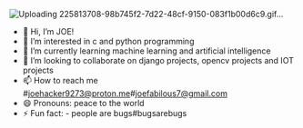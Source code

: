 ![Uploading 225813708-98b745f2-7d22-48cf-9150-083f1b00d6c9.gif…]()

- 👋 Hi, I’m JOE!
- 👀 I’m interested in c and python programming
- 🌱 I’m currently learning machine learning and artificial intelligence
- 💞️ I’m looking to collaborate on django projects, opencv projects and IOT projects
- 📫 How to reach me #joehacker9273@proton.me#joefabilous7@gmail.com
- 😄 Pronouns: peace to the world
- ⚡ Fun fact: - people are bugs#bugsarebugs

<!---
joecoco2027/joecoco2027 is a ✨ special ✨ repository because its `README.md` (this file) appears on your GitHub profile.
You can click the Preview link to take a look at your changes.
--->
